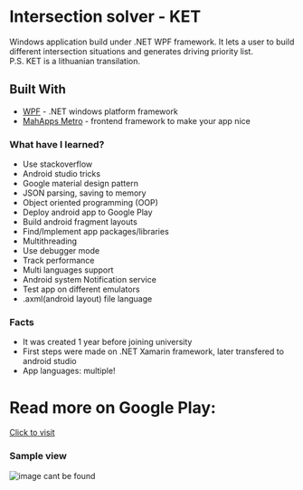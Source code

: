 # Intersection solver - KET

Windows application build under .NET WPF framework. It lets a user to build different intersection situations and generates driving priority list.  
P.S. KET is a lithuanian transilation.

## Built With

* [WPF](https://docs.microsoft.com/en-us/dotnet/framework/wpf/) - .NET windows platform framework
* [MahApps Metro](https://mahapps.com/) - frontend framework to make your app nice

### What have I learned?

* Use stackoverflow
* Android studio tricks
* Google material design pattern
* JSON parsing, saving to memory
* Object oriented programming (OOP)
* Deploy android app to Google Play
* Build android fragment layouts
* Find/Implement app packages/libraries
* Multithreading
* Use debugger mode
* Track performance
* Multi languages support
* Android system Notification service
* Test app on different emulators
* .axml(android layout) file language 

### Facts

* It was created 1 year before joining university
* First steps were made on .NET Xamarin framework, later transfered to android studio
* App languages: multiple!

# Read more on Google Play:
[Click to visit](https://play.google.com/store/apps/details?id=com.armandasalmd.weeklyroutine&rdid=com.armandasalmd.weeklyroutine)

### Sample view

![image cant be found](https://lh3.googleusercontent.com/Mq7-wPBKMZCaEZw5i4CDSl58hSn5ZZGiYixKf6clPAxP_W5sEpbLK6Eef7jVEcCSKcw=w1920-h969-rw)

